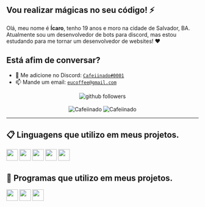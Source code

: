 ## Vou realizar mágicas no seu código! :zap:

Olá, meu nome é **Ícaro**, tenho 19 anos e moro na cidade de Salvador, BA. Atualmente sou um desenvolvedor de bots para discord, mas estou estudando para me tornar um desenvolvedor de websites! :heart:

## **Está afim de conversar?**
- :speech_balloon: Me adicione no Discord: [`Cafeiinado#0001`](https://discord.com/users/914577400845721700)
- :mailbox: Mande um email: [`eucoffee@gmail.com`](maito:eucoffee@gmail.com)

<p align="center">
    <img src="https://img.shields.io/github/followers/Cafeiinado?label=Follow&style=social" alt="github followers" /><br>
    <br>
    <img src="https://github-readme-stats.vercel.app/api?username=Cafeiinado&show_icons=true&theme=dark" alt="Cafeiinado" />
    <img src="https://github-readme-stats.vercel.app/api/top-langs/?username=Cafeiinado&theme=dark" alt="Cafeiinado" />
   
</p>
<hr>

## 📋 Linguagens que utilizo em meus projetos.

<code><img height="30" src="https://img.shields.io/badge/PHP-blue?style=for-the-badge&logo=php&logoColor=white"></code>
<code><img height="30" src="https://img.shields.io/badge/JavaScript-F7DF1E?style=for-the-badge&logo=javascript&logoColor=black"></code>
<code><img height="30" src="https://img.shields.io/badge/MongoDB-%234ea94b.svg?style=for-the-badge&logo=mongodb&logoColor=white"></code>
<code><img height="30" src="https://img.shields.io/badge/firebase-%23039BE5.svg?style=for-the-badge&logo=firebase"></code>
<code><img height="30" src="https://img.shields.io/badge/node.js-6DA55F?style=for-the-badge&logo=node.js&logoColor=white"></code>

## 🚀 Programas que utilizo em meus projetos.

<code><img height="30" src="https://img.shields.io/badge/Visual%20Studio%20Code-0078d7.svg?style=for-the-badge&logo=visual-studio-code&logoColor=white"></code>
<code><img height="30" src="https://img.shields.io/badge/sublime_text-%23575757.svg?style=for-the-badge&logo=sublime-text&logoColor=important"></code>
<code><img height="30" src="https://img.shields.io/badge/github-%23121011.svg?style=for-the-badge&logo=github&logoColor=white"></code>
